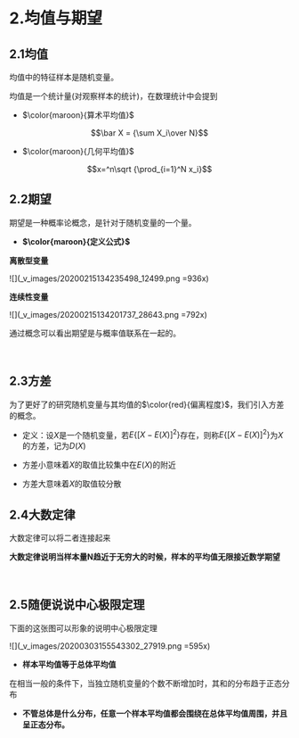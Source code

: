 # 2.均值与期望

## 2.1均值
均值中的特征样本是随机变量。

均值是一个统计量(对观察样本的统计)，在数理统计中会提到

* $\color{maroon}{算术平均值}$
    
$$\bar X = {\sum X_i\over N}$$
*  $\color{maroon}{几何平均值}$
 
$$x=^n\sqrt {\prod_{i=1}^N x_i}$$
## 2.2期望
期望是一种概率论概念，是针对于随机变量的一个量。

* **$\color{maroon}{定义公式}$**

**离散型变量**

![](_v_images/20200215134235498_12499.png =936x)

**连续性变量**

![](_v_images/20200215134201737_28643.png =792x)


通过概念可以看出期望是与概率值联系在一起的。

<br>

## 2.3方差
为了更好了的研究随机变量与其均值的$\color{red}{偏离程度}$，我们引入方差的概念。

* 定义：设$X$是一个随机变量，若$E\{[X-E(X)]^2\}$存在，则称$E\{[X-E(X)]^2\}$为$X$的方差，记为$D(X)$

* 方差小意味着$X$的取值比较集中在$E(X)$的附近

* 方差大意味着$X$的取值较分散

## 2.4大数定律
大数定律可以将二者连接起来

**大数定律说明当样本量N趋近于无穷大的时候，样本的平均值无限接近数学期望**

<br>

## 2.5随便说说中心极限定理

下面的这张图可以形象的说明中心极限定理

![](_v_images/20200303155543302_27919.png =595x)

* **样本平均值等于总体平均值**

在相当一般的条件下，当独立随机变量的个数不断增加时，其和的分布趋于正态分布

* **不管总体是什么分布，任意一个样本平均值都会围绕在总体平均值周围，并且呈正态分布。**